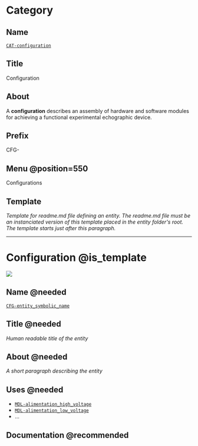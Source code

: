 # Category
## Name
[`CAT-configuration`]()

## Title
Configuration

## About
A **configuration** describes an assembly of hardware and software modules
for achieving a functional experimental echographic device.


## Prefix
CFG-

## Menu @position=550
Configurations

## Template
*Template for readme.md file defining an entity. The
readme.md file must be an instanciated version of this template placed
in the entity folder's root. The template starts just after
this paragraph.*

--------------------------------------------------------------------------------

# Configuration @is_template
![](viewme.jpg)

## Name @needed
[`CFG-entity_symbolic_name`]()

## Title @needed
*Human readable title of the entity*

## About @needed
*A short paragraph describing the entity*


## Uses @needed
* [`MDL-alimentation_high_voltage`](../../modules/MDL-alimentation_high_voltage)
* [`MDL-alimentation_low_voltage`](../../modules/MDL-alimentation_low_voltage)
* ...

## Documentation @recommended